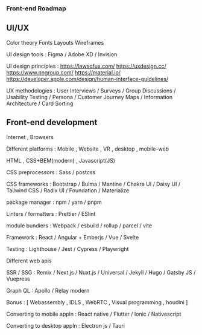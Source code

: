 ### Front-end Roadmap
## UI/UX

Color theory
Fonts
Layouts
Wireframes

UI design tools : Figma / Adobe XD / Invision

UI design principles : 
https://lawsofux.com/
https://uxdesign.cc/
https://www.nngroup.com/
https://material.io/
https://developer.apple.com/design/human-interface-guidelines/

UX methodologies :
User Interviews / Surveys / Group Discussions / Usability Testing / Persona / Customer Journey Maps / Information Architecture / Card Sorting

## Front-end development

Internet , Browsers 

Different platforms : Mobile , Website , VR , desktop , mobile-web

HTML , CSS+BEM(modern) , Javascript(JS)

CSS preprocessors : Sass / postcss

CSS frameworks : Bootstrap / Bulma / Mantine / Chakra UI / Daisy UI / Tailwind CSS / Radix UI / Foundation / Materialize

package manager : npm / yarn / pnpm

Linters / formatters : Prettier / ESlint

module bundlers : Webpack / esbuild / rollup / parcel / vite

Framework : React / Angular + Emberjs / Vue / Svelte 

Testing : Lighthouse / Jest / Cypress / Playwright 

Different web apis

SSR / SSG : Remix / Next.js / Nuxt.js / Universal / Jekyll / Hugo / Gatsby JS / Vuepress

Graph QL : Apollo / Relay modern

Bonus : [ Webassembly , IDLS , WebRTC , Visual programming , houdini ]

Converting to mobile appln : React  native / Flutter / Ionic / Nativescript

Converting to desktop appln : Electron js / Tauri
